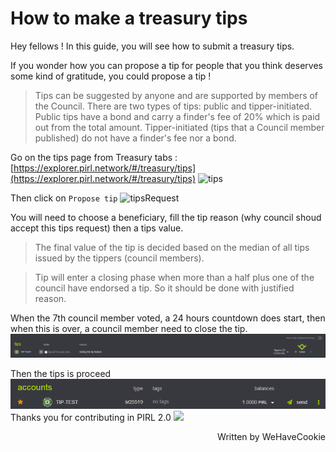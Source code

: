 # How to make a treasury tips 

Hey fellows ! In this guide, you will see how to submit a treasury tips.

If you wonder how you can propose a tip for people that you think deserves some kind of gratitude, you could propose a tip !

> Tips can be suggested by anyone and are supported by members of the Council.
> There are two types of tips: public and tipper-initiated.
> Public tips have a bond and carry a finder's fee of 20% which is paid out from the total amount. 
> Tipper-initiated (tips that a Council member published) do not have a finder's fee nor a bond.

Go on the tips page from Treasury tabs : [https://explorer.pirl.network/#/treasury/tips](https://explorer.pirl.network/#/treasury/tips)
![tips](media/tips.png)

Then click on `Propose tip`
![tipsRequest](media/tipsRequest.png)

You will need to choose a beneficiary, fill the tip reason (why council shoud accept this tips request) then a tips value.

> The final value of the tip is decided based on the median of all tips issued by the tippers (council members).

> Tip will enter a closing phase when more than a half plus one of the council have endorsed a tip.
> So it should be done with justified reason.

When the 7th council member voted, a 24 hours countdown does start, then when this is over, a council member
need to close the tip.
![tipsClose](media/tipsClose.png)

Then the tips is proceed
![tipsReceived](media/tipsReceived.png)
Thanks you for contributing in PIRL 2.0 <img src="../media/PirlHeart.png" width="20"/>

<p align=right> Written by WeHaveCookie </p>
